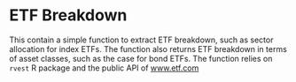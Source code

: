 # ETF Breakdown

This contain a simple function to extract ETF breakdown, such as sector allocation for index ETFs. The function also returns ETF breakdown in terms of asset classes, such as the case for bond ETFs. The function relies on `rvest` R package and the public API of www.etf.com 

